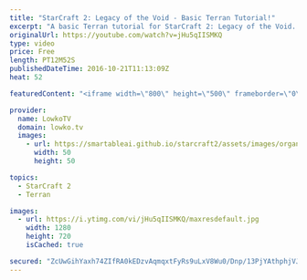 ```yaml
---
title: "StarCraft 2: Legacy of the Void - Basic Terran Tutorial!"
excerpt: "A basic Terran tutorial for StarCraft 2: Legacy of the Void. Subscribe for more videos: http://lowko.tv/youtube More StarCraft 2 tutorials: https://goo.gl/IKl51P  In this tutorial I cover the very basics of ranking up with Terran on the StarCraft 2: Legacy of the Void ladder. One thing that a lot of"
originalUrl: https://youtube.com/watch?v=jHu5qIISMKQ
type: video
price: Free
length: PT12M52S
publishedDateTime: 2016-10-21T11:13:09Z
heat: 52

featuredContent: "<iframe width=\"800\" height=\"500\" frameborder=\"0\" src=\"https://www.youtube.com/embed/jHu5qIISMKQ\" allow=\"accelerometer; autoplay; encrypted-media; gyroscope; picture-in-picture\" allowfullscreen></iframe>"

provider:
  name: LowkoTV
  domain: lowko.tv
  images:
    - url: https://smartableai.github.io/starcraft2/assets/images/organizations/lowko.tv-50x50.jpg
      width: 50
      height: 50

topics:
  - StarCraft 2
  - Terran

images:
  - url: https://i.ytimg.com/vi/jHu5qIISMKQ/maxresdefault.jpg
    width: 1280
    height: 720
    isCached: true

secured: "ZcUwGihYaxh74ZIfRA0kEDzvAqmqxtFyRs9uLxV8Wu0/Dnp/13PjYAthphjVJ3DLbG/zlYertqGoZBe4JJqEl8H5jslAq6RHlXT29uLBvYwFvWtvKn0Y6bdpW2VZjLVn3hKyOB0j0As6fkXUhJmW2CBvwMomp3ouKD+Oh+YH3d9+njqIAV5lxiOS3IDtd66TIIzIcDkHiXjRDa5wSgM2QtcxarqoXA/a/tpGjMaMiyfGzYQNc+G65Sm4dlNu6P0EYuy5m/qVvX3C+VxvldV78VpJA2qX6Q/FH6yrYcNvgQ5qKAv4drJg114ot1/vD4t6K9lEoE5HVSKvVOxqCxzQVXdZ8476wukE1p0JclhxVkKa1zqGkiIY3aftJx/wqZ0ifOEBEC9kYZsoy2Y0NWrsqNqgJvjb+AmQY1pNlwoZIeQ=;5tTf2jenGraTbBl25tuT/g=="
---
```


